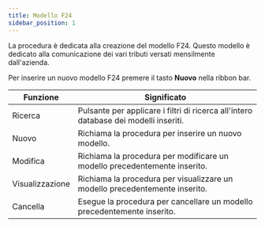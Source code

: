```yaml
---
title: Modello F24
sidebar_position: 1
---
```


La procedura è dedicata alla creazione del modello F24. Questo modello è dedicato alla comunicazione dei vari tributi versati mensilmente dall'azienda.

Per inserire un nuovo modello F24 premere il tasto **Nuovo** nella ribbon bar.



| Funzione | Significato |
| --- | --- |
| Ricerca | Pulsante per applicare i filtri di ricerca all'intero database dei modelli inseriti. |
| Nuovo | Richiama la procedura per inserire un nuovo modello. |
| Modifica | Richiama la procedura per modificare un modello precedentemente inserito. |
| Visualizzazione | Richiama la procedura per visualizzare un modello precedentemente inserito. |
| Cancella | Esegue la procedura per cancellare un modello precedentemente inserito. |






